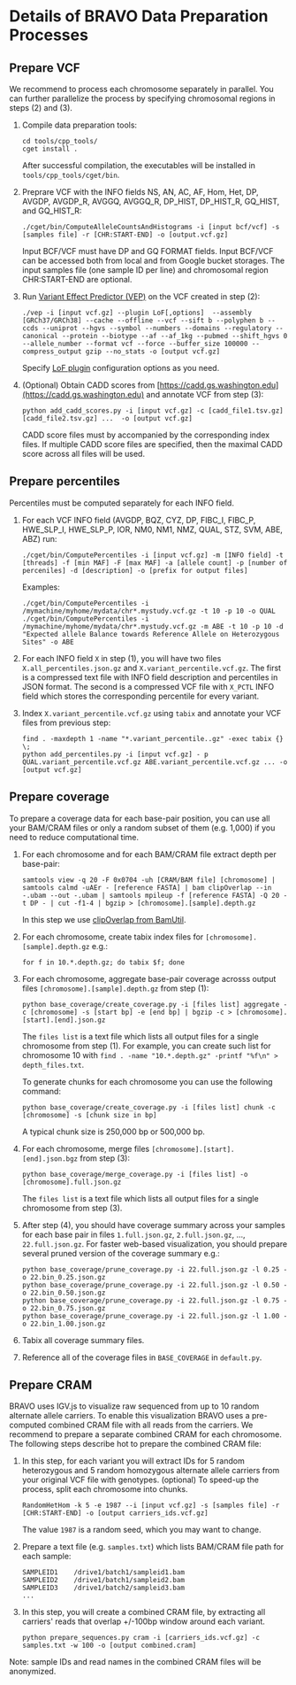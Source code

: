 # Details of BRAVO Data Preparation Processes

## Prepare VCF

We recommend to process each chromosome separately in parallel. You can further parallelize the process by specifying chromosomal regions in steps (2) and (3).

1. Compile data preparation tools:
   ```
   cd tools/cpp_tools/
   cget install .
   ```
   After successful compilation, the executables will be installed in `tools/cpp_tools/cget/bin`.
   
2. Preprare VCF with the INFO fields NS, AN, AC, AF, Hom, Het, DP, AVGDP, AVGDP_R, AVGGQ, AVGGQ_R, DP_HIST, DP_HIST_R, GQ_HIST, and GQ_HIST_R:
   ```
   ./cget/bin/ComputeAlleleCountsAndHistograms -i [input bcf/vcf] -s [samples file] -r [CHR:START-END] -o [output.vcf.gz]
   ```
   Input BCF/VCF must have DP and GQ FORMAT fields. Input BCF/VCF can be accessed both from local and from Google bucket storages. The input samples file (one sample ID per line) and chromosomal region CHR:START-END are optional.

3. Run [Variant Effect Predictor (VEP)](https://www.ensembl.org/vep) on the VCF created in step (2):
   ```
   ./vep -i [input vcf.gz] --plugin LoF[,options]  --assembly [GRCh37/GRCh38] --cache --offline --vcf --sift b --polyphen b --ccds --uniprot --hgvs --symbol --numbers --domains --regulatory --canonical --protein --biotype --af --af_1kg --pubmed --shift_hgvs 0 --allele_number --format vcf --force --buffer_size 100000 --compress_output gzip --no_stats -o [output vcf.gz]
   ```
   Specify [LoF plugin](https://github.com/konradjk/loftee) configuration options as you need.

4. (Optional) Obtain CADD scores from [https://cadd.gs.washington.edu](https://cadd.gs.washington.edu) and annotate VCF from step (3):
   ```
   python add_cadd_scores.py -i [input vcf.gz] -c [cadd_file1.tsv.gz] [cadd_file2.tsv.gz] ...  -o [output vcf.gz]
   ```
   CADD score files must by accompanied by the corresponding index files. If multiple CADD score files are specified, then the maximal CADD score across all files will be used.
<!-- 5. Now you are ready to import VCF's from step (4) into Mongo database. Index all input VCF files with `tabix` and run the following command:
   ```
   python manage.py variants -t [threads] -v [input chr1 vcf.gz] [input chr2 vcf.gz] ...
   ``` -->

## Prepare percentiles
Percentiles must be computed separately for each INFO field.

1. For each VCF INFO field (AVGDP, BQZ, CYZ, DP, FIBC_I, FIBC_P, HWE_SLP_I, HWE_SLP_P, IOR, NM0, NM1, NMZ, QUAL, STZ, SVM, ABE, ABZ) run:
   ```
   ./cget/bin/ComputePercentiles -i [input vcf.gz] -m [INFO field] -t [threads] -f [min MAF] -F [max MAF] -a [allele count] -p [number of perceniles] -d [description] -o [prefix for output files]
   ```
   Examples:
   ```
   ./cget/bin/ComputePercentiles -i /mymachine/myhome/mydata/chr*.mystudy.vcf.gz -t 10 -p 10 -o QUAL
   ./cget/bin/ComputePercentiles -i /mymachine/myhome/mydata/chr*.mystudy.vcf.gz -m ABE -t 10 -p 10 -d "Expected allele Balance towards Reference Allele on Heterozygous Sites" -o ABE
   ```

2. For each INFO field `X` in step (1), you will have two files `X.all_percentiles.json.gz` and `X.variant_percentile.vcf.gz`. The first is a compressed text file with INFO field description and percentiles in JSON format. The second is a compressed VCF file with `X_PCTL` INFO field which stores the corresponding percentile for every variant.
   
3. Index `X.variant_percentile.vcf.gz` using `tabix` and annotate your VCF files from previous step:
   ```
   find . -maxdepth 1 -name "*.variant_percentile..gz" -exec tabix {} \;
   python add_percentiles.py -i [input vcf.gz] - p QUAL.variant_percentile.vcf.gz ABE.variant_percentile.vcf.gz ... -o [output vcf.gz]
   ```

<!-- 3. Import `ALL.all_percentiles.gz` from step (2) into Mongo database:
    ```
    python manage.py metrics -m ALL.all_percentiles.gz
    ```
 4. Update Mongo database with variant percentiles from `*.variant_percentiles.gz` files:
    ```
    [will be added soon]
    ``` -->

## Prepare coverage

To prepare a coverage data for each base-pair position, you can use all your BAM/CRAM files or only a random subset of them (e.g. 1,000) if you need to reduce computational time.

1. For each chromosome and for each BAM/CRAM file extract depth per base-pair:
   ```
   samtools view -q 20 -F 0x0704 -uh [CRAM/BAM file] [chromosome] | samtools calmd -uAEr - [reference FASTA] | bam clipOverlap --in -.ubam --out -.ubam | samtools mpileup -f [reference FASTA] -Q 20 -t DP - | cut -f1-4 | bgzip > [chromosome].[sample].depth.gz
   ```
   In this step we use [clipOverlap from BamUtil](https://genome.sph.umich.edu/wiki/BamUtil:_clipOverlap).
   
2. For each chromosome, create tabix index files for `[chromosome].[sample].depth.gz` e.g.:
   ```
   for f in 10.*.depth.gz; do tabix $f; done
   ```
 
3. For each chromosome, aggregate base-pair coverage acrosss output files `[chromosome].[sample].depth.gz` from step (1):
   ```
   python base_coverage/create_coverage.py -i [files list] aggregate -c [chromosome] -s [start bp] -e [end bp] | bgzip -c > [chromosome].[start].[end].json.gz
   ```
   The `files list` is a text file which lists all output files for a single chromosome from step (1). For example, you can create such list for chromosome 10 with `find . -name "10.*.depth.gz" -printf "%f\n" > depth_files.txt`.
   
   To generate chunks for each chromosome you can use the following command:
   ```
   python base_coverage/create_coverage.py -i [files list] chunk -c [chromosome] -s [chunk size in bp]
   ```
   A typical chunk size is 250,000 bp or 500,000 bp.
   
4. For each chromosome, merge files `[chromosome].[start].[end].json.bgz` from step (3):
   ```
   python base_coverage/merge_coverage.py -i [files list] -o [chromosome].full.json.gz
   ```
   The `files list` is a text file which lists all output files for a single chromosome from step (3).
 
5. After step (4), you should have coverage summary across your samples for each base pair in files `1.full.json.gz`, `2.full.json.gz`, ..., `22.full.json.gz`. For faster web-based visualization, you should prepare several pruned version of the coverage summary e.g.:
   ```
   python base_coverage/prune_coverage.py -i 22.full.json.gz -l 0.25 -o 22.bin_0.25.json.gz
   python base_coverage/prune_coverage.py -i 22.full.json.gz -l 0.50 -o 22.bin_0.50.json.gz
   python base_coverage/prune_coverage.py -i 22.full.json.gz -l 0.75 -o 22.bin_0.75.json.gz
   python base_coverage/prune_coverage.py -i 22.full.json.gz -l 1.00 -o 22.bin_1.00.json.gz
   ```
6. Tabix all coverage summary files.
7. Reference all of the coverage files in `BASE_COVERAGE` in `default.py`.




## Prepare CRAM

BRAVO uses IGV.js to visualize raw sequenced from up to 10 random alternate allele carriers. To enable this visualization BRAVO uses a pre-computed combined CRAM file with all reads from the carriers. We recommend to prepare a separate combined CRAM for each chromosome. The following steps describe hot to prepare the combined CRAM file:

1. In this step, for each variant you will extract IDs for 5 random heterozygous and 5 random homozygous alternate allele carriers from your original VCF file with genotypes. (optional) To speed-up the process, split each chromosome into chunks.
   ```
   RandomHetHom -k 5 -e 1987 --i [input vcf.gz] -s [samples file] -r [CHR:START-END] -o [output carriers_ids.vcf.gz]
   ```
   The value `1987` is a random seed, which you may want to change.
   
2. Prepare a text file (e.g. `samples.txt`) which lists BAM/CRAM file path for each sample:
   ```
   SAMPLEID1    /drive1/batch1/sampleid1.bam
   SAMPLEID2    /drive1/batch1/sampleid2.bam
   SAMPLEID3    /drive1/batch2/sampleid3.bam
   ...
   ```
3. In this step, you will create a combined CRAM file, by extracting all carriers' reads that overlap +/-100bp window around each variant.
   ```
   python prepare_sequences.py cram -i [carriers_ids.vcf.gz] -c samples.txt -w 100 -o [output combined.cram]
   ```

Note: sample IDs and read names in the combined CRAM files will be anonymized.
